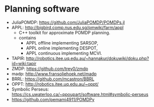 # Planning software

* JuliaPOMDP: https://github.com/JuliaPOMDP/POMDPs.jl
* APPL: http://bigbird.comp.nus.edu.sg/pmwiki/farm/appl
  * C++ toolkit for approximate POMDP planning.
  * contains
    * APPL offline implementing SARSOP,
    * APPL online implementing DESPOT,
    * APPL continuous implementing MCVI.
* TAPIR: http://robotics.itee.uq.edu.au/~hannakur/dokuwiki/doku.php?id=wiki:tapir
* ZMDP: https://github.com/trey0/zmdp
* madp: http://www.fransoliehoek.net/madp
* BRRL: https://github.com/mcastron/BBRL
* OPPT: http://robotics.itee.uq.edu.au/~oppt/
* Symbolic Perseus: https://cs.uwaterloo.ca/~ppoupart/software.html#symbolic-perseus
* https://github.com/pemami4911/POMDPy
